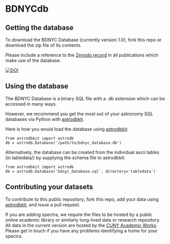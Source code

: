 # BDNYCdb

## Getting the database

To download the BDNYC Database (currently version 1.0), fork this repo or download the zip file of its contents.

Please include a reference to the [Zenodo record](http://dx.doi.org/10.5281/zenodo.45169) in all publications which make use of the database.

[![DOI](https://zenodo.org/badge/doi/10.5281/zenodo.45169.svg)](http://dx.doi.org/10.5281/zenodo.45169)

## Using the database

The BDNYC Database is a binary SQL file with a .db extension which can be accessed in many ways. 

However, we recommend you get the most out of your astronomy SQL databases via Python with [astrodbkit](https://github.com/BDNYC/astrodbkit.git).

Here is how you would load the database using [astrodbkit](https://github.com/BDNYC/astrodbkit.git):

```
from astrodbkit import astrodb
db = astrodb.Database('/path/to/bdnyc_database.db')
```

Alternatively, the database can be created from the individual ascii tables (in tabledata/) by supplying the schema file to astrodbkit:
```
from astrodbkit import astrodb
db = astrodb.Database('bdnyc_database.sql', directory='tabledata')
```

## Contributing your datasets

To contribute to this public repository, fork this repo, add your data using [astrodbkit](https://github.com/BDNYC/astrodbkit.git), and issue a pull request.

If you are adding spectra, we require the files to be hosted by a public online academic library or similarly long-lived data or research repository. All data in the current version are hosted by the [CUNY Academic Works](http://academicworks.cuny.edu). Please get in touch if you have any problems identifying a home for your spectra.
